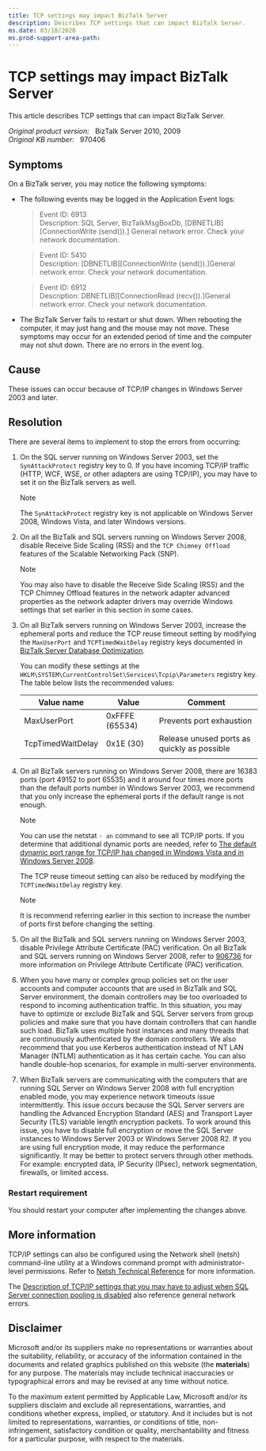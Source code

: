 ```yaml
---
title: TCP settings may impact BizTalk Server
description: Describes TCP settings that can impact BizTalk Server.
ms.date: 03/18/2020
ms.prod-support-area-path:
---
```

# TCP settings may impact BizTalk Server

This article describes TCP settings that can impact BizTalk Server.

_Original product version:_ &nbsp; BizTalk Server 2010, 2009  
_Original KB number:_ &nbsp; 970406

## Symptoms

On a BizTalk server, you may notice the following symptoms:

- The following events may be logged in the Application Event logs:

   > Event ID: 6913  
   > Description: SQL Server, BizTalkMsgBoxDb, [DBNETLIB][ConnectionWrite (send()).] General network error. Check your network documentation.

   > Event ID: 5410  
   > Description: [DBNETLIB][ConnectionWrite (send()).]General network error. Check your network documentation.

   > Event ID: 6912  
   > Description: DBNETLIB][ConnectionRead (recv()).]General network error. Check your network documentation.

- The BizTalk Server fails to restart or shut down. When rebooting the computer, it may just hang and the mouse may not move. These symptoms may occur for an extended period of time and the computer may not shut down. There are no errors in the event log.

## Cause

These issues can occur because of TCP/IP changes in Windows Server 2003 and later.

## Resolution

There are several items to implement to stop the errors from occurring:

1. On the SQL server running on Windows Server 2003, set the `SynAttackProtect` registry key to 0. If you have incoming TCP/IP traffic (HTTP, WCF, WSE, or other adapters are using TCP/IP), you may have to set it on the BizTalk servers as well.

    > [!NOTE]
    > The `SynAttackProtect` registry key is not applicable on Windows Server 2008, Windows Vista, and later Windows versions.

2. On all the BizTalk and SQL servers running on Windows Server 2008, disable Receive Side Scaling (RSS) and the `TCP Chimney Offload` features of the Scalable Networking Pack (SNP).

    > [!NOTE]
    > You may also have to disable the Receive Side Scaling (RSS) and the TCP Chimney Offload features in the network adapter advanced properties as the network adapter drivers may override Windows settings that set earlier in this section in some cases.

3. On all BizTalk servers running on Windows Server 2003, increase the ephemeral ports and reduce the TCP reuse timeout setting by modifying the `MaxUserPort` and `TCPTimedWaitDelay` registry keys documented in [BizTalk Server Database Optimization](https://www.microsoft.com/download/details.aspx?id=56495).

    You can modify these settings at the `HKLM\SYSTEM\CurrentControlSet\Services\Tcpip\Parameters` registry key. The table below lists the recommended values:

    |Value name|Value|Comment|
    |---|---|---|
    |MaxUserPort|0xFFFE (65534)|Prevents port exhaustion|
    |TcpTimedWaitDelay|0x1E (30)|Release unused ports as quickly as possible|
    ||||

4. On all BizTalk servers running on Windows Server 2008, there are 16383 ports (port 49152 to port 65535) and it around four times more ports than the default ports number in Windows Server 2003, we recommend that you only increase the ephemeral ports if the default range is not enough.

    > [!NOTE]
    > You can use the netstat `- an` command to see all TCP/IP ports. If you determine that additional dynamic ports are needed, refer to [The default dynamic port range for TCP/IP has changed in Windows Vista and in Windows Server 2008](https://support.microsoft.com/help/929851).

    The TCP reuse timeout setting can also be reduced by modifying the `TCPTimedWaitDelay` registry key.

    > [!NOTE]
    > It is recommend referring earlier in this section to increase the number of ports first before changing the setting.

5. On all the BizTalk and SQL servers running on Windows Server 2003, disable Privilege Attribute Certificate (PAC) verification. On all BizTalk and SQL servers running on Windows Server 2008, refer to [906736](https://support.microsoft.com/help/906736) for more information on Privilege Attribute Certificate (PAC) verification.

6. When you have many or complex group policies set on the user accounts and computer accounts that are used in BizTalk and SQL Server environment, the domain controllers may be too overloaded to respond to incoming authentication traffic. In this situation, you may have to optimize or exclude BizTalk and SQL Server servers from group policies and make sure that you have domain controllers that can handle such load. BizTalk uses multiple host instances and many threads that are continuously authenticated by the domain controllers. We also recommend that you use Kerberos authentication instead of NT LAN Manager (NTLM) authentication as it has certain cache. You can also handle double-hop scenarios, for example in multi-server environments.

7. When BizTalk servers are communicating with the computers that are running SQL Server on Windows Server 2008 with full encryption enabled mode, you may experience network timeouts issue intermittently. This issue occurs because the SQL Server servers are handling the Advanced Encryption Standard (AES) and Transport Layer Security (TLS) variable length encryption packets. To work around this issue, you have to disable full encryption or move the SQL Server instances to Windows Server 2003 or Windows Server 2008 R2. If you are using full encryption mode, it may reduce the performance significantly. It may be better to protect servers through other methods. For example: encrypted data, IP Security (IPsec), network segmentation, firewalls, or limited access.

### Restart requirement

You should restart your computer after implementing the changes above.

## More information

TCP/IP settings can also be configured using the Network shell (netsh) command-line utility at a Windows command prompt with administrator-level permissions. Refer to [Netsh Technical Reference](/previous-versions/windows/it-pro/windows-server-2008-R2-and-2008/cc725935(v=ws.10)) for more information.

The [Description of TCP/IP settings that you may have to adjust when SQL Server connection pooling is disabled](https://support.microsoft.com/en-us/help/328476) also reference general network errors.

## Disclaimer

Microsoft and/or its suppliers make no representations or warranties about the suitability, reliability, or accuracy of the information contained in the documents and related graphics published on this website (the **materials**) for any purpose. The materials may include technical inaccuracies or typographical errors and may be revised at any time without notice.

To the maximum extent permitted by Applicable Law, Microsoft and/or its suppliers disclaim and exclude all representations, warranties, and conditions whether express, implied, or statutory. And it includes but is not limited to representations, warranties, or conditions of title, non-infringement, satisfactory condition or quality, merchantability and fitness for a particular purpose, with respect to the materials.
